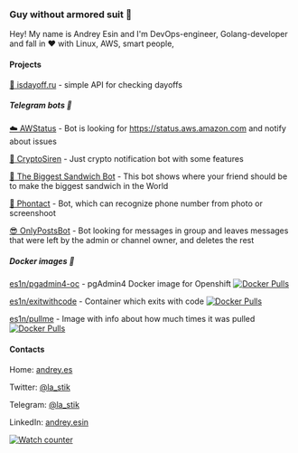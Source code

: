 ### Guy without armored suit 👋

Hey! My name is Andrey Esin and I'm DevOps-engineer, Golang-developer and fall in :heart: with Linux, AWS, smart people, 

#### Projects
[📅 isdayoff.ru](https://isdayoff.ru) - simple API for checking dayoffs

##### Telegram bots :robot:
[☁️  AWStatus](https://t.me/Awstatus_bot) - Bot is looking for https://status.aws.amazon.com and notify about issues

[📢 CryptoSiren](https://t.me/cryptosiren_bot) - Just crypto notification bot with some features

[🥪 The Biggest Sandwich Bot](https://t.me/TheBiggestSandwichBot) - This bot shows where your friend should be to make the biggest sandwich in the World

[📸 Phontact](https://t.me/phontactbot) - Bot, which can recognize phone number from photo or screenshoot

[😎 OnlyPostsBot](https://t.me/onlyposts_bot) - Bot looking for messages in group and leaves messages that were left by the admin or channel owner, and deletes the rest

##### Docker images 🐳
[es1n/pgadmin4-oc](https://hub.docker.com/repository/docker/es1n/pgadmin4-oc) - pgAdmin4 Docker image for Openshift [![Docker Pulls](https://img.shields.io/docker/pulls/es1n/pgadmin4-oc.svg)](https://img.shields.io/docker/pulls/es1n/pgadmin4-oc.svg)

[es1n/exitwithcode](https://hub.docker.com/repository/docker/es1n/exitwithcode) - Container which exits with code [![Docker Pulls](https://img.shields.io/docker/pulls/es1n/exitwithcode)](https://img.shields.io/docker/pulls/es1n/exitwithcode.svg)

[es1n/pullme](https://hub.docker.com/repository/docker/es1n/pullme) - Image with info about how much times it was pulled [![Docker Pulls](https://img.shields.io/docker/pulls/es1n/pullme.svg)](https://img.shields.io/docker/pulls/es1n/pullme.svg)

#### Contacts

Home: [andrey.es](https://andrey.es)

Twitter: [@la_stik](https://twitter.com/la_stik)

Telegram: [@la_stik](https://t.me/la_stik)

LinkedIn: [andrey.esin](https://linkedin.com/in/andrey.esin)

[![Watch counter](http://ide.esin.name/ghpp/download_4695661.png)](http://ide.esin.name/ghpp/download_4695661.png)

